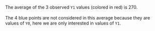 The average of the 3 observed `Y1` values (colored in red) is 270. 
<br>
<br>
The 4 blue  points are not considered in this average because they are values of `Y0`, here we are only interested in values of `Y1`. 
